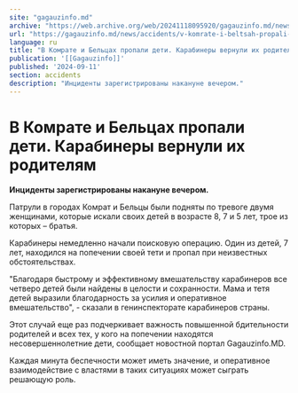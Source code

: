 ```yaml
---
site: "gagauzinfo.md"
archive: "https://web.archive.org/web/20241118095920/gagauzinfo.md/news/accidents/v-komrate-i-beltsah-propali-deti-karabineri-vernuli-ih-roditelyam"
url: "https://gagauzinfo.md/news/accidents/v-komrate-i-beltsah-propali-deti-karabineri-vernuli-ih-roditelyam"
language: ru
title: "В Комрате и Бельцах пропали дети. Карабинеры вернули их родителям"
publication: '[[Gagauzinfo]]'
published: '2024-09-11'
section: accidents
description: "Инциденты зарегистрированы накануне вечером."
---
```


# В Комрате и Бельцах пропали дети. Карабинеры вернули их родителям

**Инциденты зарегистрированы накануне вечером.**

Патрули в городах Комрат и Бельцы были подняты по тревоге двумя женщинами, которые искали своих детей в возрасте 8, 7 и 5 лет, трое из которых – братья.

Карабинеры немедленно начали поисковую операцию. Один из детей, 7 лет, находился на попечении своей тети и пропал при неизвестных обстоятельствах.

"Благодаря быстрому и эффективному вмешательству карабинеров все четверо детей были найдены в целости и сохранности. Мама и тетя детей выразили благодарность за усилия и оперативное вмешательство", - сказали в генинспекторате карабинеров страны.

Этот случай еще раз подчеркивает важность повышенной бдительности родителей и всех тех, у кого на попечении находятся несовершеннолетние дети, сообщает новостной портал Gagauzinfo.MD.

Каждая минута беспечности может иметь значение, и оперативное взаимодействие с властями в таких ситуациях может сыграть решающую роль.